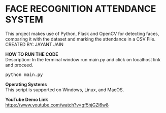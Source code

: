 # FACE RECOGNITION ATTENDANCE SYSTEM
This project makes use of Python, Flask and OpenCV for detecting faces, comparing it with the dataset and marking the attendance in a CSV File.<br>
CREATED BY: JAYANT JAIN


<b> HOW TO RUN THE CODE</b><br>
Description: In the terminal window run main.py and click on localhost link and proceed.

<pre>
python main.py
</pre>



<b> Operating Systems </b> <br>
This script is supported on Windows, Linux, and MacOS.

<b>YouTube Demo Link</b><br>
https://www.youtube.com/watch?v=gf5hjGZl6w8
